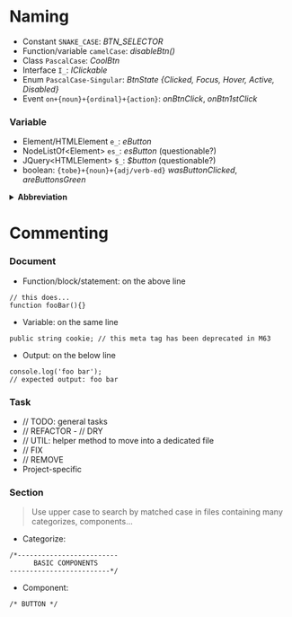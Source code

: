 # Naming
+ Constant ```SNAKE_CASE```: *BTN_SELECTOR*
+ Function/variable ```camelCase```: *disableBtn()*
+ Class ```PascalCase```: *CoolBtn*
+ Interface ```I_```: *IClickable*
+ Enum ```PascalCase-Singular```: *BtnState {Clicked, Focus, Hover, Active, Disabled}*
+ Event ```on+{noun}+{ordinal}+{action}```: *onBtnClick*, *onBtn1stClick*
### Variable
+ Element/HTMLElement ```e_```: *eButton*
+ NodeListOf\<Element> ```es_```: *esButton* (questionable?)
+ JQuery\<HTMLElement> ```$_```: *$button* (questionable?)
+ boolean: ```{tobe}+{noun}+{adj/verb-ed}``` *wasButtonClicked*, *areButtonsGreen*

<details>
      <summary><b>Abbreviation</b></summary>
<br>
      
* **addr** address
* **app** application
* **bg** background
* **btn** button
* **char** character
* **col** column
* **coord** coordinate
* **db** database
* **dest** destination
* **dir** directory
* **len** length
* **msg** message
* **num** number
* **obj** object
* **param** parameter
* **pic** picture
* **pos** position
* **str** string
* **src** source
* **val** value
* **var** variable
      
</details>


# Commenting
### Document
+ Function/block/statement: on the above line
```
// this does...
function fooBar(){}
```
+ Variable: on the same line
```
public string cookie; // this meta tag has been deprecated in M63
```
+ Output: on the below line
```
console.log('foo bar');
// expected output: foo bar
```
### Task
+ // TODO: general tasks
+ // REFACTOR - // DRY
+ // UTIL: helper method to move into a dedicated file
+ // FIX
+ // REMOVE 
+ Project-specific
### Section
> Use upper case to search by matched case in files containing many categorizes, components...
+ Categorize:
```
/*-------------------------
      BASIC COMPONENTS
-------------------------*/
```
+ Component:
```
/* BUTTON */
```
